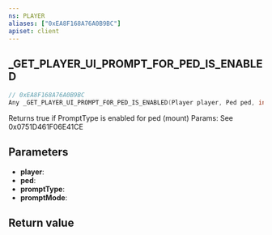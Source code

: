 ```yaml
---
ns: PLAYER
aliases: ["0xEA8F168A76A0B9BC"]
apiset: client
---
```

## _GET_PLAYER_UI_PROMPT_FOR_PED_IS_ENABLED

```c
// 0xEA8F168A76A0B9BC
Any _GET_PLAYER_UI_PROMPT_FOR_PED_IS_ENABLED(Player player, Ped ped, int promptType, int promptMode);
```

Returns true if PromptType is enabled for ped (mount)
Params: See 0x0751D461F06E41CE

## Parameters
* **player**:
* **ped**:
* **promptType**:
* **promptMode**:

## Return value